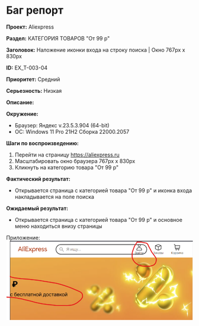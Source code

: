 # Баг репорт

**Проект:** Aliexpress

**Раздел:** КАТЕГОРИЯ ТОВАРОВ "От 99 р"

**Заголовок:**  Наложение иконки входа на строку поиска | Окно 767px x 830px

**ID:** EX_T-003-04

 **Приоритет:** Средний

 **Серьезность:** Низкая

**Описание:**

**Окружение:**  

* Браузер: Яндекс v.23.5.3.904 (64-bit)
* OC: Windows 11 Pro 21H2 Сборка 22000.2057

**Шаги по воспроизведению:**

1. Перейти на страницу <https://aliexpress.ru>
2. Масштабировать окно браузера 767px x 830px
3. Кликнуть на категорию товара "От 99 р"

**Фактический результат:**

* Открывается страница с категорией товара "От 99 р" и иконка входа накладывается на поле поиска

**Ожидаемый результат:**

* Открывается страница с категорией товара "От 99 р" и основное меню находиться внизу страницы

Приложение:  
![Изображение 3.3](../assets/img_ex_t/99.png "99")
